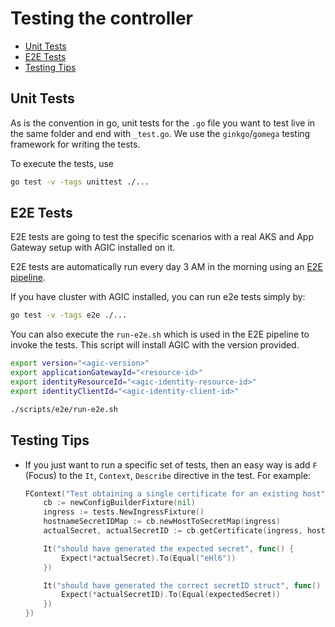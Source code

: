 # Testing the controller

* [Unit Tests](#unit-tests)
* [E2E Tests](#e2e-tests)
* [Testing Tips](#testing-tips)

## Unit Tests
As is the convention in go, unit tests for the `.go` file you want to test live in the same folder and end with `_test.go`.
We use the `ginkgo`/`gomega`  testing framework for writing the tests.

To execute the tests, use
```bash
go test -v -tags unittest ./...
```

## E2E Tests
E2E tests are going to test the specific scenarios with a real AKS and App Gateway setup with AGIC installed on it.

E2E tests are automatically run every day 3 AM in the morning using an [E2E pipeline](https://dev.azure.com/azure/application-gateway-kubernetes-ingress/_release?_a=releases&view=mine&definitionId=14).

If you have cluster with AGIC installed, you can run e2e tests simply by:
```bash
go test -v -tags e2e ./...
```

You can also execute the `run-e2e.sh` which is used in the E2E pipeline to invoke the tests. This script will install AGIC with the version provided.
```bash
export version="<agic-version>"
export applicationGatewayId="<resource-id>"
export identityResourceId="<agic-identity-resource-id>"
export identityClientId="<agic-identity-client-id>"

./scripts/e2e/run-e2e.sh
```

## Testing Tips
* If you just want to run a specific set of tests, then an easy way is add `F` (Focus) to the `It`, `Context`, `Describe` directive in the test.
    For example:
    ```go
    FContext("Test obtaining a single certificate for an existing host", func() {
        cb := newConfigBuilderFixture(nil)
        ingress := tests.NewIngressFixture()
        hostnameSecretIDMap := cb.newHostToSecretMap(ingress)
        actualSecret, actualSecretID := cb.getCertificate(ingress, host1, hostnameSecretIDMap)

        It("should have generated the expected secret", func() {
            Expect(*actualSecret).To(Equal("eHl6"))
        })

        It("should have generated the correct secretID struct", func() {
            Expect(*actualSecretID).To(Equal(expectedSecret))
        })
    })
    ```